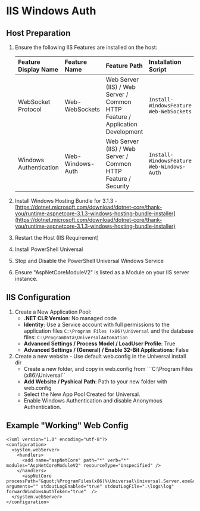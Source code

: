 # IIS Windows Auth

## Host Preparation

1. Ensure the following IIS Features are installed on the host:

   | Feature Display Name | Feature Name | Feature Path | Installation Script |
   | :--- | :--- | :--- | :--- |
   | WebSocket Protocol | Web-WebSockets | Web Server \(IIS\) / Web Server / Common HTTP Feature / Application Development | `Install-WindowsFeature Web-WebSockets` |
   | Windows Authentication | Web-Windows-Auth | Web Server \(IIS\) / Web Server / Common HTTP Feature / Security | `Install-WindowsFeature  Web-Windows-Auth` |

2. Install Windows Hosting Bundle for 3.1.3 - [https://dotnet.microsoft.com/download/dotnet-core/thank-you/runtime-aspnetcore-3.1.3-windows-hosting-bundle-installer](https://dotnet.microsoft.com/download/dotnet-core/thank-you/runtime-aspnetcore-3.1.3-windows-hosting-bundle-installer)
3. Restart the Host \(IIS Requirement\)
4. Install PowerShell Universal
5. Stop and Disable the PowerShell Universal Windows Service
6. Ensure "AspNetCoreModuleV2" is listed as a Module on your IIS server instance.

## IIS Configuration

1. Create a New Application Pool:
   * **.NET CLR Version**: No managed code
   * **Identity**: Use a Service account with full permissions to the application files `C:\Program Files (x86)\Universal` and the database files: `C:\ProgramData\UniversalAutomation`
   * **Advanced Settings / Process Model / LoadUser Profile**: True
   * **Advanced Settings / \(General\) / Enable 32-Bit Applications**: False
2. Create a new website - Use default web.config in the Universal install dir 
   * Create a new folder, and copy in web.config from ```C:\Program Files (x86)\Universal``
   * **Add Website / Pyshical Path**: Path to your new folder with web.config
   * Select the New App Pool Created for Universal.
   * Enable Windows Authentication and disable Anonymous Authentication.

## Example "Working" Web Config

```markup
<?xml version="1.0" encoding="utf-8"?>
<configuration>
  <system.webServer>
    <handlers>
      <add name="aspNetCore" path="*" verb="*" modules="AspNetCoreModuleV2" resourceType="Unspecified" />
    </handlers>
      <aspNetCore processPath="&quot;%ProgramFiles(x86)%\Universal\Universal.Server.exe&quot;" arguments="" stdoutLogEnabled="true" stdoutLogFile=".\logs\log" forwardWindowsAuthToken="true"  />
  </system.webServer>
</configuration>
```

